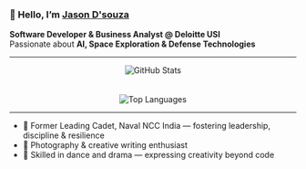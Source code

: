 ### 👋 Hello, I’m [Jason D'souza](https://www.linkedin.com/in/jason-d-b8029020b/)  

**Software Developer & Business Analyst @ Deloitte USI**  
Passionate about **AI, Space Exploration & Defense Technologies**  

---

<div align="center">

![GitHub Stats](https://github-readme-stats.vercel.app/api?username=JasonDsouzaofficial&theme=gruvbox_light&show_icons=true&count_private=true)  
<br>  
![Top Languages](https://github-readme-stats.vercel.app/api/top-langs/?username=JasonDsouzaofficial&theme=gruvbox_light&layout=compact)

</div>

---

- 🚀 Former Leading Cadet, Naval NCC India — fostering leadership, discipline & resilience  
- 🎨 Photography & creative writing enthusiast  
- 💃 Skilled in dance and drama — expressing creativity beyond code  

<!--
- 🔭 Currently working on ...
- 👯 Open to collaborations on ...
- 🤔 Looking for advice on ...
- 💬 Ask me about ...
- 📫 How to reach me: ...
- 😄 Pronouns: ...
-->
